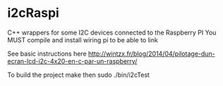 i2cRaspi
===========

C++ wrappers for some I2C devices connected to the Raspberry PI
You MUST compile and install wiring pi to be able to link

See basic instructions here
http://wintzx.fr/blog/2014/04/pilotage-dun-ecran-lcd-i2c-4x20-en-c-par-un-raspberry/

To build the project
make
then sudo ./bin/i2cTest


